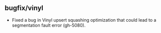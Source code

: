 ## bugfix/vinyl

* Fixed a bug in Vinyl upsert squashing optimization that could lead to
  a segmentation fault error (gh-5080).
